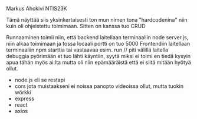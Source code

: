 Markus Ahokivi NTIS23K

Tämä näyttää siis yksinkertaisesti ton mun nimen tona "hardcodenina" niin kuin oli ohjeistettu toimimaan.
Sitten on kanssa tuo CRUD 


Runnaaminen toimii niin, että backend laitellaan terminaaliin node server.js, niin alkaa toimimaan ja tossa locaali portti on tuo 5000
Frontendiin laitellaan terminaaliin npm starttia tai vastaavaa esim. run  // piti välillä laitella debuggia pyörimään et tuo lähti käyntiin, syytä miksi ei toimi en tiedä kysyin apua tähän myös ai:lta mutta oli niin epämääräistä että ei siitä mitään hyötyä ollut.

- node.js eli se restapi
- cors jota muistaakseni ei noissa panopto videoissa ollut, mutta tuokin wörkki
- express
- react
- axios




